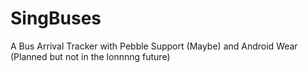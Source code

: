 # SingBuses
A Bus Arrival Tracker with Pebble Support (Maybe) and Android Wear (Planned but not in the lonnnng future)
